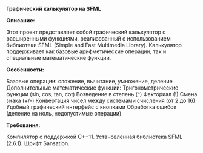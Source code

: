 **Графический калькулятор на SFML**

**Описание:**

Этот проект представляет собой графический калькулятор с расширенными функциями, реализованный с использованием библиотеки SFML (Simple and Fast Multimedia Library). Калькулятор поддерживает как базовые арифметические операции, так и специальные математические функции.

**Особенности:**

Базовые операции: сложение, вычитание, умножение, деление
Дополнительные математические функции:
Тригонометрические функции (sin, cos, tan, cot)
Возведение в степень (^)
Факториал (!)
Смена знака (+/-)
Конвертация чисел между системами счисления (от 2 до 16)
Удобный графический интерфейс с кнопками
Обработка ошибок (деление на ноль, недопустимые операции)

**Требования:** 

Компилятор с поддержкой C++11. Установленная библиотека SFML (2.6.1). Шрифт Sansation.
